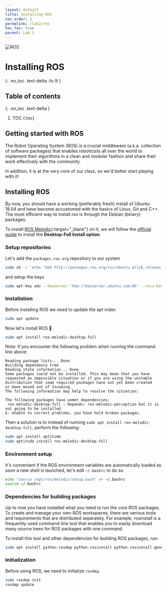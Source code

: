 ```yaml
---
layout: default
title: Installing ROS
nav_order: 2
permalink: /lab2/ros
has_toc: true
parent: Lab 2
---
```


![ROS](https://www.generationrobots.com/blog/wp-content/uploads/2016/03/Logo-ROS-Robot-Operating-System1.jpg)

# Installing ROS
{: .no_toc .text-delta .fs-9 }

## Table of contents
{: .no_toc .text-delta }

1. TOC
{:toc}

## Getting started with ROS

The Robot Operating System (ROS) is a crucial middleware (a.k.a. collection of software packages) that enables roboticists all over the world to implement their algorithms in a clean and modular fashion and share their work effectively with the community.

In addition, it is at the very core of our class, so we'd better start playing with it!

## Installing ROS

By now, you should have a working (preferably fresh) install of Ubuntu 18.04 and have become accustomed with the basics of Linux, Git and C++.
The most efficient way to install ros is through the Debian (binary) packages.

To install [ROS Melodic](http://wiki.ros.org/melodic){:target="_blank"} on it, we will follow the [official guide](http://wiki.ros.org/melodic/Installation/Ubuntu) to install the **Desktop-Full Install option**.

### Setup repositories

Let's add the `packages.ros.org` repository to our system

```bash
sudo sh -c 'echo "deb http://packages.ros.org/ros/ubuntu $(lsb_release -sc) main" > /etc/apt/sources.list.d/ros-latest.list'
```

and setup the keys

```bash
sudo apt-key adv --keyserver 'hkp://keyserver.ubuntu.com:80' --recv-key C1CF6E31E6BADE8868B172B4F42ED6FBAB17C654
```

### Installation

Before installing ROS we need to update the apt index

```bash
sudo apt update
```

Now let's install ROS 🤖

```bash
sudo apt install ros-melodic-desktop-full
```

Note: if you encounter the following problem when running the command line above:
```
Reading package lists... Done
Building dependency tree       
Reading state information... Done
Some packages could not be installed. This may mean that you have
requested an impossible situation or if you are using the unstable
distribution that some required packages have not yet been created
or been moved out of Incoming.
The following information may help to resolve the situation:

The following packages have unmet dependencies:
 ros-melodic-desktop-full : Depends: ros-melodic-perception but it is not going to be installed
E: Unable to correct problems, you have held broken packages.
```
Then a solution is to instead of running `sudo apt install ros-melodic-desktop-full`, perform the following:
```bash
sudo apt install aptitude
sudo aptitude install ros-melodic-desktop-full
```

### Environment setup

It's convenient if the ROS environment variables are automatically loaded as soon a new shell is launched, let's edit `~/.bashrc` to do so

```bash
echo "source /opt/ros/melodic/setup.bash" >> ~/.bashrc
source ~/.bashrc
```

### Dependencies for building packages
Up to now you have installed what you need to run the core ROS packages. To create and manage your own ROS workspaces, there are various tools and requirements that are distributed separately. For example, rosinstall is a frequently used command-line tool that enables you to easily download many source trees for ROS packages with one command.

To install this tool and other dependencies for building ROS packages, run:
```bash
sudo apt install python-rosdep python-rosinstall python-rosinstall-generator python-wstool build-essential python-catkin-tools rosbash
```

### Initialization

Before using ROS, we need to initialize `rosdep`.

```bash
sudo rosdep init
rosdep update
```

